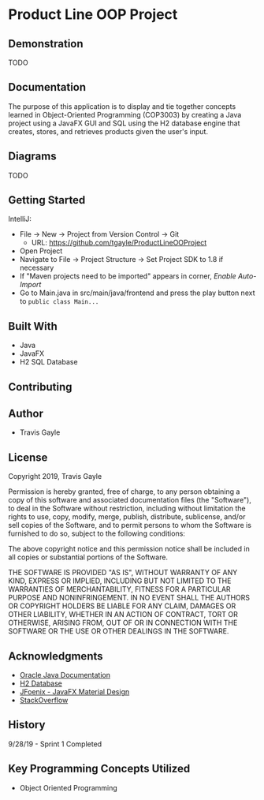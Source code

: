 # Product Line OOP Project

## Demonstration
TODO


## Documentation
The purpose of this application is to display and tie together concepts learned in Object-Oriented Programming (COP3003) by creating a Java project using a JavaFX GUI and SQL using the H2 database engine that creates, stores, and retrieves products given the user's input.


## Diagrams
TODO


## Getting Started
IntelliJ:
* File -> New -> Project from Version Control -> Git
    * URL: https://github.com/tgayle/ProductLineOOProject
* Open Project
* Navigate to File -> Project Structure -> Set Project SDK to 1.8 if necessary
* If "Maven projects need to be imported" appears in corner, *Enable Auto-Import*
* Go to Main.java in src/main/java/frontend and press the play button next to `public class Main...`

## Built With
* Java
* JavaFX
* H2 SQL Database

## Contributing


## Author
* Travis Gayle

## License
Copyright 2019, Travis Gayle

Permission is hereby granted, free of charge, to any person obtaining a copy of this software and associated documentation files (the "Software"), to deal in the Software without restriction, including without limitation the rights to use, copy, modify, merge, publish, distribute, sublicense, and/or sell copies of the Software, and to permit persons to whom the Software is furnished to do so, subject to the following conditions:

The above copyright notice and this permission notice shall be included in all copies or substantial portions of the Software.

THE SOFTWARE IS PROVIDED "AS IS", WITHOUT WARRANTY OF ANY KIND, EXPRESS OR IMPLIED, INCLUDING BUT NOT LIMITED TO THE WARRANTIES OF MERCHANTABILITY, FITNESS FOR A PARTICULAR PURPOSE AND NONINFRINGEMENT. IN NO EVENT SHALL THE AUTHORS OR COPYRIGHT HOLDERS BE LIABLE FOR ANY CLAIM, DAMAGES OR OTHER LIABILITY, WHETHER IN AN ACTION OF CONTRACT, TORT OR OTHERWISE, ARISING FROM, OUT OF OR IN CONNECTION WITH THE SOFTWARE OR THE USE OR OTHER DEALINGS IN THE SOFTWARE.

## Acknowledgments
* [Oracle Java Documentation](https://docs.oracle.com/javase/7/docs/api/index.html)
* [H2 Database](https://github.com/h2database/h2database)
* [JFoenix - JavaFX Material Design](https://github.com/jfoenixadmin/JFoenix)
* [StackOverflow](https://stackoverflow.com)

## History
9/28/19 - Sprint 1 Completed


## Key Programming Concepts Utilized
* Object Oriented Programming